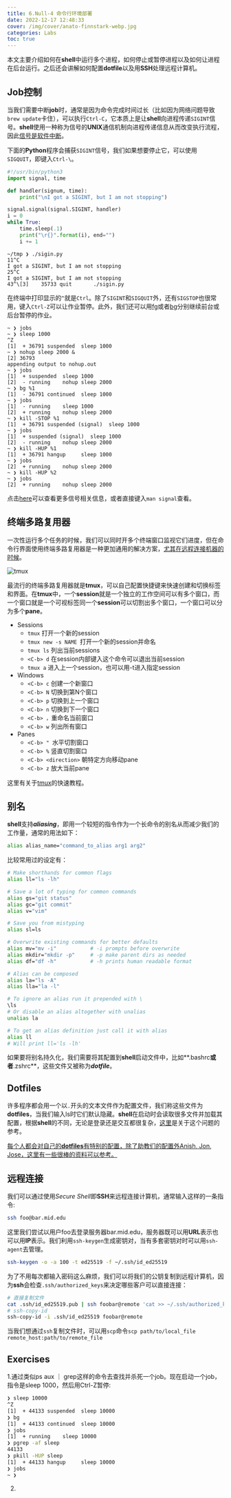 ```yaml
---
title: 6.Null-4 命令行环境部署
date: 2022-12-17 12:48:33
cover: /img/cover/anato-finnstark-webp.jpg
categories: Labs
toc: true
---
```


本文主要介绍如何在**shell**中运行多个进程，如何停止或暂停进程以及如何让进程在后台运行。之后还会讲解如何配置**dotfile**以及用**SSH**处理远程计算机。
<!--more-->

## Job控制

当我们需要中断**job**时，通常是因为命令完成时间过长（比如因为网络问题导致`brew update`卡住），可以执行`Ctrl-C`，它本质上是让**shell**向进程传递`SIGINT`信号。**shell**使用一种称为信号的**UNIX**通信机制向进程传递信息从而改变执行流程，因此<u>信号是软件中断</u>。

下面的**Python**程序会捕获`SIGINT`信号，我们如果想要停止它，可以使用`SIGQUIT`，即键入`Ctrl-\`。

```python
#!/usr/bin/python3
import signal, time

def handler(signum, time):
	print("\nI got a SIGINT, but I am not stopping")

signal.signal(signal.SIGINT, handler)
i = 0
while True:
	time.sleep(.1)
	print("\r{}".format(i), end="")
	i += 1
```

```shell
~/tmp ❯ ./sigin.py
11^C
I got a SIGINT, but I am not stopping
25^C
I got a SIGINT, but I am not stopping
43^\[3]    35733 quit       ./sigin.py
```

在终端中打印显示的`^`就是`Ctrl`。除了`SIGINT`和`SIGQUIT`外，还有`SIGSTOP`也很常用，键入`Ctrl-Z`可以让作业暂停。此外，我们还可以用[fg](https://www.man7.org/linux/man-pages/man1/fg.1p.html)或者[bg](https://man7.org/linux/man-pages/man1/bg.1p.html)分别继续前台或后台暂停的作业。

```shell
~ ❯ jobs
~ ❯ sleep 1000
^Z
[1]  + 36791 suspended  sleep 1000
~ ❯ nohup sleep 2000 &
[2] 36793
appending output to nohup.out
~ ❯ jobs
[1]  + suspended  sleep 1000
[2]  - running    nohup sleep 2000
~ ❯ bg %1
[1]  - 36791 continued  sleep 1000
~ ❯ jobs
[1]  - running    sleep 1000
[2]  + running    nohup sleep 2000
~ ❯ kill -STOP %1
[1]  + 36791 suspended (signal)  sleep 1000
~ ❯ jobs
[1]  + suspended (signal)  sleep 1000
[2]  - running    nohup sleep 2000
~ ❯ kill -HUP %1
[1]  + 36791 hangup     sleep 1000
~ ❯ jobs
[2]  + running    nohup sleep 2000
~ ❯ kill -HUP %2
~ ❯ jobs
[2]  + running    nohup sleep 2000
```

点击[here](https://en.wikipedia.org/wiki/Signal_(IPC))可以查看更多信号相关信息，或者直接键入`man signal`查看。

## 终端多路复用器

一次性运行多个任务的时候，我们可以同时开多个终端窗口监视它们进度，但在命令行界面使用终端多路复用器是一种更加通用的解决方案，<u>尤其在远程连接机器的时候</u>。

![tmux](tmux.png)

最流行的终端多路复用器就是**tmux**，可以自己配置快捷键来快速创建和切换标签和界面。在**tmux**中，一个**session**就是一个独立的工作空间可以有多个窗口，而一个窗口就是一个可视标签同一个**session**可以切割出多个窗口，一个窗口可以分为多个**pane**。

- Sessions
  - `tmux` 打开一个新的session
  - `tmux new -s NAME `打开一个新的session并命名
  - `tmux ls` 列出当前sessions
  - `<C-b> d` 在session内部键入这个命令可以退出当前session
  - `tmux a` 进入上一个session，也可以用-t进入指定session
- Windows
  - `<C-b> c` 创建一个新窗口
  - `<C-b> N` 切换到第N个窗口
  - `<C-b> p` 切换到上一个窗口
  - `<C-b> n` 切换到下一个窗口
  - `<C-b> ，`重命名当前窗口
  - `<C-b> w` 列出所有窗口
- Panes
  - `<C-b> " `水平切割窗口
  - `<C-b> %` 竖直切割窗口
  - `<C-b> <direction>` 朝特定方向移动pane
  - `<C-b> z` 放大当前pane

这里有关于[tmux](https://www.hamvocke.com/blog/a-quick-and-easy-guide-to-tmux/)的快速教程。

## 别名

**shell**支持***aliasing***，即用一个较短的指令作为一个长命令的别名从而减少我们的工作量，通常的用法如下：

```sh
alias alias_name="command_to_alias arg1 arg2"
```

比较常用过的设定有：

```sh
# Make shorthands for common flags
alias ll="ls -lh"

# Save a lot of typing for common commands
alias gs="git status"
alias gc="git commit"
alias v="vim"

# Save you from mistyping
alias sl=ls

# Overwrite existing commands for better defaults
alias mv="mv -i"           # -i prompts before overwrite
alias mkdir="mkdir -p"     # -p make parent dirs as needed
alias df="df -h"           # -h prints human readable format

# Alias can be composed
alias la="ls -A"
alias lla="la -l"

# To ignore an alias run it prepended with \
\ls
# Or disable an alias altogether with unalias
unalias la

# To get an alias definition just call it with alias
alias ll
# Will print ll='ls -lh'
```

如果要将别名持久化，我们需要将其配置到**shell**启动文件中，比如**.bashrc**或者**.zshrc**，这些文件又被称为***dotfile***。

## Dotfiles

许多程序都会用一个以`.`开头的文本文件作为配置文件，我们称这些文件为**dotfiles**，当我们输入ls时它们默认隐藏。**shell**在启动时会读取很多文件并加载其配置，根据**shell**的不同，无论是登录还是交互都很复杂，[这里](https://blog.flowblok.id.au/2013-02/shell-startup-scripts.html)是关于这个问题的参考。

<u>每个人都会对自己的**dotfiles**有特别的配置，除了助教们的配置外[Anish](https://github.com/anishathalye/dotfiles), [Jon](https://github.com/jonhoo/configs), [Jose](https://github.com/jjgo/dotfiles)，[这里](https://dotfiles.github.io)有一些很棒的资料可以参考。</u>



## 远程连接

我们可以通过使用*Secure Shell*即**SSH**来远程连接计算机，通常输入这样的一条指令:

```sh
ssh foo@bar.mid.edu
```

这里我们尝试以用户foo去登录服务器bar.mid.edu，服务器既可以用**URL**表示也可以用**IP**表示。我们利用`ssh-keygen`生成密钥对，当有多套密钥对时可以用`ssh-agent`去管理。

```sh
ssh-keygen -o -a 100 -t ed25519 -f ~/.ssh/id_ed25519
```

为了不用每次都输入密码这么麻烦，我们可以将我们的公钥复制到远程计算机，因为**ssh**会检查`.ssh/authorized_keys`来决定哪些客户可以直接连接：

```sh
# 直接复制文件
cat .ssh/id_ed25519.pub | ssh foobar@remote 'cat >> ~/.ssh/authorized_keys'
# ssh-copy-id
ssh-copy-id -i .ssh/id_ed25519 foobar@remote
```

当我们想通过`ssh`复制文件时，可以用`scp`命令`scp path/to/local_file remote_host:path/to/remote_file`



## Exercises

1.通过类似ps aux ｜ grep这样的命令去查找并杀死一个job。现在启动一个job，指令是sleep 1000，然后用Ctrl-Z暂停:

```sh
❯ sleep 10000
^Z
[1]  + 44133 suspended  sleep 10000
❯ bg
[1]  + 44133 continued  sleep 10000
❯ jobs
[1]  + running    sleep 10000
❯ pgrep -af sleep
44133
❯ pkill -HUP sleep
[1]  + 44133 hangup     sleep 10000
❯ jobs
~ ❯
```

2.
